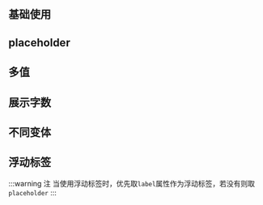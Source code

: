 ## 基础使用

<!-- @Code:basicUsage -->

## placeholder

<!-- @Code:placeholder -->

## 多值

<!-- @Code:multiple -->

## 展示字数

<!-- @Code:showLengthInfo -->

## 不同变体

<!-- @Code:differentVariants -->

## 浮动标签

<!-- @Code:floatLabel -->

:::warning 注
当使用浮动标签时，优先取`label`属性作为浮动标签，若没有则取`placeholder`
:::